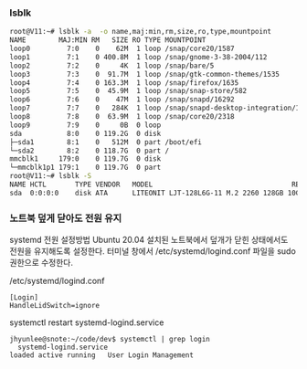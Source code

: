 
### lsblk 
```sh
root@V11:~# lsblk -a  -o name,maj:min,rm,size,ro,type,mountpoint
NAME        MAJ:MIN RM   SIZE RO TYPE MOUNTPOINT
loop0         7:0    0    62M  1 loop /snap/core20/1587
loop1         7:1    0 400.8M  1 loop /snap/gnome-3-38-2004/112
loop2         7:2    0     4K  1 loop /snap/bare/5
loop3         7:3    0  91.7M  1 loop /snap/gtk-common-themes/1535
loop4         7:4    0 163.3M  1 loop /snap/firefox/1635
loop5         7:5    0  45.9M  1 loop /snap/snap-store/582
loop6         7:6    0    47M  1 loop /snap/snapd/16292
loop7         7:7    0   284K  1 loop /snap/snapd-desktop-integration/14
loop8         7:8    0  63.9M  1 loop /snap/core20/2318
loop9         7:9    0     0B  0 loop 
sda           8:0    0 119.2G  0 disk 
├─sda1        8:1    0   512M  0 part /boot/efi
└─sda2        8:2    0 118.7G  0 part /
mmcblk1     179:0    0 119.7G  0 disk 
└─mmcblk1p1 179:1    0 119.7G  0 part 
root@V11:~# lsblk -S
NAME HCTL       TYPE VENDOR   MODEL                                  REV SERIAL               TRAN
sda  0:0:0:0    disk ATA      LITEONIT LJT-128L6G-11 M.2 2260 128GB 10C  TW0Y48CM5508545D9026 sata
```

### 노트북 덮게 닫아도 전원 유지

systemd 전원 설정방법
Ubuntu 20.04 설치된 노트북에서 덮개가 닫힌 상태에서도 전원을 유지해도록 설정한다. 터미널 창에서 /etc/systemd/logind.conf 파일을 sudo 권한으로 수정한다.

/etc/systemd/logind.conf
```
[Login]
HandleLidSwitch=ignore
```
systemctl restart systemd-logind.service
```
jhyunlee@snote:~/code/dev$ systemctl | grep login
  systemd-logind.service                                                                                     loaded active running   User Login Management
```


